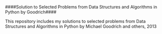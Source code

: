 
####Solution to Selected Problems from Data Structures and Algorithms in Python by Goodrich####

This repository includes my solutions to selected problems from Data Structures and Algorithms in Python by Michael Goodrich and others, 2013  

